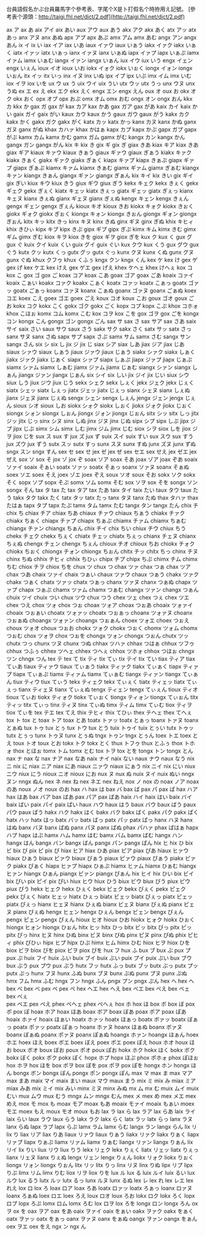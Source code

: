 台員語假名かぷ台員羅馬字个參考表、字尾个X是卜打假名个時拵用え記號。
[參考表个源頭：http://taigi.fhl.net/dict/2.pdf](http://taigi.fhl.net/dict/2.pdf)

ax	ア
ax	あ
aix	アイ
aix	あい
aux	アウ
aux	あう
akx	アク
akx	あく
atx	アッ
atx	あっ
anx	アヌ
anx	あぬ
apx	アプ
apx	あぷ
amx	アム
amx	あむ
angx	アン
angx	あん
ix	イ
ix	い
iax	イア
iax	いあ
iaux	イァウ
iaux	いぁう
iakx	イァク
iakx	いぁく
iatx	イァッ
iatx	いぁっ
ianx	イァヌ
ianx	いぁぬ
iapx	イァプ
iapx	いぁぷ
iamx	イァム
iamx	いぁむ
iangx	イァン
iangx	いぁん
iux	イウ
iux	いう
engx	イェン
engx	いぇん
ioux	イオ
ioux	いお
iokx	イォク
iokx	いぉく
iongx	イォン
iongx	いぉん
itx	イッ
itx	いっ
inx	イヌ
inx	いぬ
ipx	イプ
ipx	いぷ
imx	イム
imx	いむ
iox	イヲ
iox	いを
ux	ウ
ux	う
uix	ウイ
uix	うい
utx	ウッ
utx	うっ
unx	ウヌ
unx	うぬ
ex	エ
ex	え
ekx	エク
ekx	えく
engx	エン
engx	えん
oux	オ
oux	お
okx	オク
okx	おく
opx	オプ
opx	おぷ
omx	オム
omx	おむ
ongx	オン
ongx	おん
kkx	カ
kkx	か
gax	ガ
gax	が
kax	カア
kax	かあ
gax	ガア
gax	があ
kaix	カイ
kaix	かい
gaix	ガイ
gaix	がい
kaux	カウ
kaux	かう
gaux	ガウ
gaux	がう
kakx	カク
kakx	かく
gakx	ガク
gakx	がく
katx	カッ
katx	かっ
kanx	カヌ
kanx	かぬ
ganx	ガヌ
ganx	がぬ
khax	カハァ
khax	かはぁ
kapx	カプ
kapx	かぷ
gapx	ガプ
gapx	がぷ
kamx	カム
kamx	かむ
gamx	ガム
gamx	がむ
kangx	カン
kangx	かん
gangx	ガン
gangx	がん
kix	キ
kix	き
gix	ギ
gix	ぎ
giax	きあ
kiax	キア
kiax	きあ
giax	ギア
kiaux	キァウ
kiaux	きぁう
giaux	ギァウ
giaux	ぎぁう
kiakx	キァク
kiakx	きぁく
giakx	ギァク
giakx	ぎぁく
kiapx	キァプ
kiapx	きぁぷ
giapx	ギァプ
giapx	ぎぁぷ
kiamx	キァム
kiamx	きぁむ
giamx	ギァム
giamx	ぎぁむ
kiangx	キァン
kiangx	きぁん
giangx	ギァン
giangx	ぎぁん
kix	キイ
kix	きい
gix	ギイ
gix	ぎい
kiux	キウ
kiux	きう
giux	ギウ
giux	ぎう
kekx	キェク
kekx	きぇく
gekx	ギェク
gekx	ぎぇく
kiatx	キェッ
kiatx	きぇっ
giatx	ギェッ
giatx	ぎぇっ
kianx	キェヌ
kianx	きぇぬ
gianx	ギェヌ
gianx	ぎぇぬ
kengx	キェン
kengx	きぇん
gengx	ギェン
gengx	ぎぇん
kioux	キオ
kioux	きお
kiokx	キォク
kiokx	きぉく
giokx	ギォク
giokx	ぎぉく
kiongx	キォン
kiongx	きぉん
giongx	ギォン
giongx	ぎぉん
kitx	キッ
kitx	きっ
kinx	キヌ
kinx	きぬ
ginx	ギヌ
ginx	ぎぬ
khix	キヒィ
khix	きひぃ
kipx	キプ
kipx	きぷ
gipx	ギプ
gipx	ぎぷ
kimx	キム
kimx	きむ
gimx	ギム
gimx	ぎむ
kiox	キヲ
kiox	きを
giox	ギヲ
giox	ぎを
kux	ク
kux	く
gux	グ
gux	ぐ
kuix	クイ
kuix	くい
guix	グイ
guix	ぐい
kux	クウ
kux	くう
gux	グウ
gux	ぐう
kutx	クッ
kutx	くっ
gutx	グッ
gutx	ぐっ
kunx	クヌ
kunx	くぬ
gunx	グヌ
gunx	ぐぬ
khux	クフゥ
khux	くふぅ
kngx	クン
kngx	くん
kex	ケ
kex	け
gex	ゲ
gex	げ
kex	ケエ
kex	けえ
gex	ゲエ
gex	げえ
khex	ケヘェ
khex	けへぇ
kox	コ
kox	こ
gox	ゴ
gox	ご
koax	コア
koax	こあ
goax	ゴア
goax	ごあ
koaix	コァイ
koaix	こぁい
koakx	コァク
koakx	こぁく
koatx	コァッ
koatx	こぁっ
goatx	ゴァッ
goatx	ごぁっ
koanx	コァヌ
koanx	こぁぬ
goanx	ゴァヌ
goanx	ごぁぬ
koex	コエ
koex	こえ
goex	ゴエ
goex	ごえ
koux	コオ
koux	こお
goux	ゴオ
goux	ごお
kokx	コク
kokx	こく
gokx	ゴク
gokx	ごく
kopx	コプ
kopx	こぷ
khox	コホォ
khox	こほぉ
komx	コム
komx	こむ
kox	コヲ
kox	こを
gox	ゴヲ
gox	ごを
kongx	コン
kongx	こん
gongx	ゴン
gongx	ごん
sax	サ
sax	さ
sax	サア
sax	さあ
saix	サイ
saix	さい
saux	サウ
saux	さう
sakx	サク
sakx	さく
satx	サッ
satx	さっ
sanx	サヌ
sanx	さぬ
sapx	サプ
sapx	さぷ
samx	サム
samx	さむ
sangx	サン
sangx	さん
six	シ
six	し
jix	ジ
jix	じ
siax	シア
siax	しあ
jiax	ジア
jiax	じあ
siaux	シァウ
siaux	しぁう
jiaux	ジァウ
jiaux	じぁう
siakx	シァク
siakx	しぁく
jiakx	ジァク
jiakx	じぁく
siapx	シァプ
siapx	しぁぷ
jiapx	ジァプ
jiapx	じぁぷ
siamx	シァム
siamx	しぁむ
jiamx	ジァム
jiamx	じぁむ
siangx	シァン
siangx	しぁん
jiangx	ジァン
jiangx	じぁん
six	シイ
six	しい
jix	ジイ
jix	じい
siux	シウ
siux	しう
jiux	ジウ
jiux	じう
sekx	シェク
sekx	しぇく
jekx	ジェク
jekx	じぇく
siatx	シェッ
siatx	しぇっ
jiatx	ジェッ
jiatx	じぇっ
sianx	シェヌ
sianx	しぇぬ
jianx	ジェヌ
jianx	じぇぬ
sengx	シェン
sengx	しぇん
jengx	ジェン
jengx	じぇん
sioux	シオ
sioux	しお
siokx	シォク
siokx	しぉく
jiokx	ジォク
jiokx	じぉく
siongx	シォン
siongx	しぉん
jiongx	ジォン
jiongx	じぉん
sitx	シッ
sitx	しっ
jitx	ジッ
jitx	じっ
sinx	シヌ
sinx	しぬ
jinx	ジヌ
jinx	じぬ
sipx	シプ
sipx	しぷ
jipx	ジプ
jipx	じぷ
simx	シム
simx	しむ
jimx	ジム
jimx	じむ
siox	シヲ
siox	しを
jiox	ジヲ
jiox	じを
sux	ス
sux	す
jux	ズ
jux	ず
suix	スイ
suix	すい
sux	スウ
sux	すう
jux	ズウ
jux	ずう
sutx	スッ
sutx	すっ
sunx	スヌ
sunx	すぬ
junx	ズヌ
junx	ずぬ
sngx	スン
sngx	すん
sex	セ
sex	せ
jex	ゼ
jex	ぜ
sex	セエ
sex	せえ
jex	ゼエ
jex	ぜえ
sox	ソ
sox	そ
jox	ゾ
jox	ぞ
soax	ソア
soax	そあ
joax	ゾア
joax	ぞあ
soaix	ソァイ
soaix	そぁい
soatx	ソァッ
soatx	そぁっ
soanx	ソァヌ
soanx	そぁぬ
soex	ソエ
soex	そえ
joex	ゾエ
joex	ぞえ
soux	ソオ
soux	そお
sokx	ソク
sokx	そく
sopx	ソプ
sopx	そぷ
somx	ソム
somx	そむ
sox	ソヲ
sox	そを
songx	ソン
songx	そん
tax	タ
tax	た
tax	タア
tax	たあ
taix	タイ
taix	たい
taux	タウ
taux	たう
takx	タク
takx	たく
tatx	タッ
tatx	たっ
tanx	タヌ
tanx	たぬ
thax	タハァ
thax	たはぁ
tapx	タプ
tapx	たぷ
tamx	タム
tamx	たむ
tangx	タン
tangx	たん
chix	チ
chix	ち
chiax	チア
chiax	ちあ
chiaux	チァウ
chiaux	ちぁう
chiakx	チァク
chiakx	ちぁく
chiapx	チァプ
chiapx	ちぁぷ
chiamx	チァム
chiamx	ちぁむ
chiangx	チァン
chiangx	ちぁん
chix	チイ
chix	ちい
chiux	チウ
chiux	ちう
chekx	チェク
chekx	ちぇく
chiatx	チェッ
chiatx	ちぇっ
chianx	チェヌ
chianx	ちぇぬ
chengx	チェン
chengx	ちぇん
chioux	チオ
chioux	ちお
chiokx	チォク
chiokx	ちぉく
chiongx	チォン
chiongx	ちぉん
chitx	チッ
chitx	ちっ
chinx	チヌ
chinx	ちぬ
chhix	チヒィ
chhix	ちひぃ
chipx	チプ
chipx	ちぷ
chimx	チム
chimx	ちむ
chiox	チヲ
chiox	ちを
chux	ツ
chux	つ
chax	ツァ
chax	つぁ
chax	ツア
chax	つあ
chaix	ツァイ
chaix	つぁい
chaux	ツァウ
chaux	つぁう
chakx	ツァク
chakx	つぁく
chatx	ツァッ
chatx	つぁっ
chanx	ツァヌ
chanx	つぁぬ
chapx	ツァプ
chapx	つぁぷ
chamx	ツァム
chamx	つぁむ
changx	ツァン
changx	つぁん
chuix	ツイ
chuix	つい
chux	ツウ
chux	つう
chex	ツェ
chex	つぇ
chex	ツエ
chex	つえ
chox	ツォ
chox	つぉ
choax	ツォア
choax	つぉあ
choaix	ツォァイ
choaix	つぉぁい
choatx	ツォァッ
choatx	つぉぁっ
choanx	ツォァヌ
choanx	つぉぁぬ
choangx	ツォァン
choangx	つぉぁん
choex	ツォエ
choex	つぉえ
choux	ツォオ
choux	つぉお
chokx	ツォク
chokx	つぉく
chomx	ツォム
chomx	つぉむ
chox	ツォヲ
chox	つぉを
chongx	ツォン
chongx	つぉん
chutx	ツッ
chutx	つっ
chunx	ツヌ
chunx	つぬ
chhax	ツハァ
chhax	つはぁ
chhux	ツフゥ
chhux	つふぅ
chhex	ツヘェ
chhex	つへぇ
chhox	ツホォ
chhox	つほぉ
chngx	ツン
chngx	つん
tex	テ
tex	て
tix	ティ
tix	てぃ
tix	テイ
tix	てい
tiax	ティア
tiax	てぃあ
tiaux	ティァウ
tiaux	てぃぁう
tiakx	ティァク
tiakx	てぃぁく
tiapx	ティァプ
tiapx	てぃぁぷ
tiamx	ティァム
tiamx	てぃぁむ
tiangx	ティァン
tiangx	てぃぁん
tiux	ティウ
tiux	てぃう
tekx	ティェク
tekx	てぃぇく
tiatx	ティェッ
tiatx	てぃぇっ
tianx	ティェヌ
tianx	てぃぇぬ
tengx	ティェン
tengx	てぃぇん
tioux	ティオ
tioux	てぃお
tiokx	ティォク
tiokx	てぃぉく
tiongx	ティォン
tiongx	てぃぉん
titx	ティッ
titx	てぃっ
tinx	ティヌ
tinx	てぃぬ
timx	ティム
timx	てぃむ
tiox	ティヲ
tiox	てぃを
tex	テエ
tex	てえ
thix	テヒィ
thix	てひぃ
thex	テヘェ
thex	てへぇ
tox	ト
tox	と
toax	トア
toax	とあ
toatx	トァッ
toatx	とぁっ
toanx	トァヌ
toanx	とぁぬ
tux	トゥ
tux	とぅ
tux	トウ
tux	とう
tuix	トゥイ
tuix	とぅい
tutx	トゥッ
tutx	とぅっ
tunx	トゥヌ
tunx	とぅぬ
tngx	トゥン
tngx	とぅん
toex	トエ
toex	とえ
toux	トオ
toux	とお
tokx	トク
tokx	とく
thux	トフゥ
thux	とふぅ
thox	トホォ
thox	とほぉ
tomx	トム
tomx	とむ
tox	トヲ
tox	とを
tongx	トン
tongx	とん
nax	ナ
nax	な
nax	ナア
nax	なあ
naix	ナイ
naix	ない
naux	ナウ
naux	なう
nix	ニ
nix	に
niax	ニア
niax	にあ
niaux	ニァウ
niaux	にぁう
nix	ニイ
nix	にい
niux	ニウ
niux	にう
nioux	ニオ
nioux	にお
nux	ヌ
nux	ぬ
nuix	ヌイ
nuix	ぬい
nngx	ヌン
nngx	ぬん
nex	ネ
nex	ね
nex	ネエ
nex	ねえ
nox	ノ
nox	の
noax	ノア
noax	のあ
noux	ノオ
noux	のお
hax	ハ
hax	は
bax	バ
bax	ば
pax	パ
pax	ぱ
hax	ハア
hax	はあ
bax	バア
bax	ばあ
pax	パア
pax	ぱあ
haix	ハイ
haix	はい
baix	バイ
baix	ばい
paix	パイ
paix	ぱい
haux	ハウ
haux	はう
baux	バウ
baux	ばう
paux	パウ
paux	ぱう
hakx	ハク
hakx	はく
bakx	バク
bakx	ばく
pakx	パク
pakx	ぱく
hatx	ハッ
hatx	はっ
batx	バッ
batx	ばっ
patx	パッ
patx	ぱっ
hanx	ハヌ
hanx	はぬ
banx	バヌ
banx	ばぬ
panx	パヌ
panx	ぱぬ
phax	パハァ
phax	ぱはぁ
hapx	ハプ
hapx	はぷ
hamx	ハム
hamx	はむ
bamx	バム
bamx	ばむ
hangx	ハン
hangx	はん
bangx	バン
bangx	ばん
pangx	パン
pangx	ぱん
hix	ヒ
hix	ひ
bix	ビ
bix	び
pix	ピ
pix	ぴ
hiax	ヒア
hiax	ひあ
piax	ピア
piax	ぴあ
hiaux	ヒァウ
hiaux	ひぁう
biaux	ビァウ
biaux	びぁう
piaux	ピァウ
piaux	ぴぁう
piakx	ピァク
piakx	ぴぁく
hiapx	ヒァプ
hiapx	ひぁぷ
hiamx	ヒァム
hiamx	ひぁむ
hiangx	ヒァン
hiangx	ひぁん
piangx	ピァン
piangx	ぴぁん
hix	ヒイ
hix	ひい
bix	ビイ
bix	びい
pix	ピイ
pix	ぴい
hiux	ヒウ
hiux	ひう
biux	ビウ
biux	びう
piux	ピウ
piux	ぴう
hekx	ヒェク
hekx	ひぇく
bekx	ビェク
bekx	びぇく
pekx	ピェク
pekx	ぴぇく
hiatx	ヒェッ
hiatx	ひぇっ
biatx	ビェッ
biatx	びぇっ
piatx	ピェッ
piatx	ぴぇっ
hianx	ヒェヌ
hianx	ひぇぬ
bianx	ビェヌ
bianx	びぇぬ
pianx	ピェヌ
pianx	ぴぇぬ
hengx	ヒェン
hengx	ひぇん
bengx	ビェン
bengx	びぇん
pengx	ピェン
pengx	ぴぇん
hioux	ヒオ
hioux	ひお
hiokx	ヒォク
hiokx	ひぉく
hiongx	ヒォン
hiongx	ひぉん
hitx	ヒッ
hitx	ひっ
bitx	ビッ
bitx	びっ
pitx	ピッ
pitx	ぴっ
hinx	ヒヌ
hinx	ひぬ
binx	ビヌ
binx	びぬ
pinx	ピヌ
pinx	ぴぬ
phix	ピヒィ
phix	ぴひぃ
hipx	ヒプ
hipx	ひぷ
himx	ヒム
himx	ひむ
hiox	ヒヲ
hiox	ひを
biox	ビヲ
biox	びを
piox	ピヲ
piox	ぴを
hux	フ
hux	ふ
bux	ブ
bux	ぶ
pux	プ
pux	ぷ
huix	フイ
huix	ふい
buix	ブイ
buix	ぶい
puix	プイ
puix	ぷい
bux	ブウ
bux	ぶう
pux	プウ
pux	ぷう
hutx	フッ
hutx	ふっ
butx	ブッ
butx	ぶっ
putx	プッ
putx	ぷっ
hunx	フヌ
hunx	ふぬ
bunx	ブヌ
bunx	ぶぬ
punx	プヌ
punx	ぷぬ
hmx	フム
hmx	ふむ
hngx	フン
hngx	ふん
pngx	プン
pngx	ぷん
hex	ヘ
hex	へ
bex	ベ
bex	べ
pex	ペ
pex	ぺ
hex	ヘエ
hex	へえ
bex	ベエ
bex	べえ
bex	ベェ	
bex	べぇ	
pex	ペエ
pex	ぺえ
phex	ペヘェ
phex	ぺへぇ
hox	ホ
hox	ほ
box	ボ
box	ぼ
pox	ポ
pox	ぽ
hoax	ホア
hoax	ほあ
boax	ボア
boax	ぼあ
poax	ポア
poax	ぽあ
hoaix	ホァイ
hoaix	ほぁい
hoatx	ホァッ
hoatx	ほぁっ
boatx	ボァッ
boatx	ぼぁっ
poatx	ポァッ
poatx	ぽぁっ
hoanx	ホァヌ
hoanx	ほぁぬ
boanx	ボァヌ
boanx	ぼぁぬ
poanx	ポァヌ
poanx	ぽぁぬ
hoangx	ホァン
hoangx	ほぁん
hoex	ホエ
hoex	ほえ
boex	ボエ
boex	ぼえ
poex	ポエ
poex	ぽえ
houx	ホオ
houx	ほお
boux	ボオ
boux	ぼお
poux	ポオ
poux	ぽお
hokx	ホク
hokx	ほく
bokx	ボク
bokx	ぼく
pokx	ポク
pokx	ぽく
hopx	ホプ
hopx	ほぷ
phox	ポホォ
phox	ぽほぉ
hox	ホヲ
hox	ほを
box	ボヲ
box	ぼを
pox	ポヲ
pox	ぽを
hongx	ホン
hongx	ほん
bongx	ボン
bongx	ぼん
pongx	ポン
pongx	ぽん
max	マ
max	ま
max	マア
max	まあ
maix	マイ
maix	まい
maux	マウ
maux	まう
mix	ミ
mix	み
miax	ミア
miax	みあ
mix	ミイ
mix	みい
minx	ミヌ
minx	みぬ
mx	ム
mx	む
muix	ムイ
muix	むい
mux	ムウ
mux	むう
mngx	ムン
mngx	むん
mex	メ
mex	め
mex	メエ
mex	めえ
mox	モ
mox	も
moax	モア
moax	もあ
moaix	モァイ
moaix	もぁい
moex	モエ
moex	もえ
moux	モオ
moux	もお
lax	ラ
lax	ら
lax	ラア
lax	らあ
laix	ライ
laix	らい
laux	ラウ
laux	らう
lakx	ラク
lakx	らく
latx	ラッ
latx	らっ
lanx	ラヌ
lanx	らぬ
lapx	ラプ
lapx	らぷ
lamx	ラム
lamx	らむ
langx	ラン
langx	らん
lix	リ
lix	り
liax	リア
liax	りあ
liaux	リァウ
liaux	りぁう
liakx	リァク
liakx	りぁく
liapx	リァプ
liapx	りぁぷ
liamx	リァム
liamx	りぁむ
liangx	リァン
liangx	りぁん
lix	リイ
lix	りい
liux	リウ
liux	りう
lekx	リェク
lekx	りぇく
liatx	リェッ
liatx	りぇっ
lianx	リェヌ
lianx	りぇぬ
lengx	リェン
lengx	りぇん
liokx	リォク
liokx	りぉく
liongx	リォン
liongx	りぉん
litx	リッ
litx	りっ
linx	リヌ
linx	りぬ
lipx	リプ
lipx	りぷ
limx	リム
limx	りむ
liox	リヲ
liox	りを
lux	ル
lux	る
luix	ルイ
luix	るい
lux	ルウ
lux	るう
lutx	ルッ
lutx	るっ
lunx	ルヌ
lunx	るぬ
lex	レ
lex	れ
lex	レエ
lex	れえ
lox	ロ
lox	ろ
loax	ロア
loax	ろあ
loatx	ロァッ
loatx	ろぁっ
loanx	ロァヌ
loanx	ろぁぬ
loex	ロエ
loex	ろえ
loux	ロオ
loux	ろお
lokx	ロク
lokx	ろく
lopx	ロプ
lopx	ろぷ
lomx	ロム
lomx	ろむ
lox	ロヲ
lox	ろを
longx	ロン
longx	ろん
ox	ヲ
ox	を
oax	ヲア
oax	をあ
oaix	ヲァイ
oaix	をぁい
oakx	ヲァク
oakx	をぁく
oatx	ヲァッ
oatx	をぁっ
oanx	ヲァヌ
oanx	をぁぬ
oangx	ヲァン
oangx	をぁん
oex	ヲエ
oex	をえ
ngx	ン
ngx	ん
